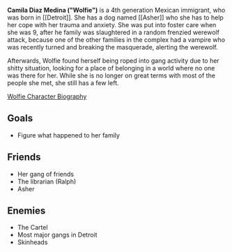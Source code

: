 **Camila Diaz Medina ("Wolfie")** is a 4th generation Mexican immigrant, who was born in [[Detroit]]. She has a dog named [[Asher]] who she has to help her cope with her trauma and anxiety. She was put into foster care when she was 9, after he family was slaughtered in a random frenzied werewolf attack, because one of the other families in the complex had a vampire who was recently turned and breaking the masquerade, alerting the werewolf. 

Afterwards, Wolfie found herself being roped into gang activity due to her shitty situation, looking for a place of belonging in a world where no one was there for her. While she is no longer on great terms with most of the people she met, she still has a few left. 

[Wolfie Character Biography](https://docs.google.com/document/d/1wybglSg7GAfrsWC5jJrq__oL4DsBPvUoqIaoJ-v013c/edit?tab=t.0#heading=h.3ntvqojyxrzc)
## Goals
- Figure what happened to her family

## Friends
- Her gang of friends
- The librarian (Ralph)
- Asher
## Enemies
- The Cartel
- Most major gangs in Detroit
- Skinheads